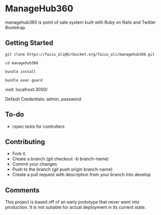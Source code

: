 # ManageHub360

managehub360 is point of sale system built with Ruby on Rails and Twitter Bootstrap.

## Getting Started

```
git clone https://faizu_ali@bitbucket.org/faizu_ali/managehub360.git
```

```
cd managehub360
```

```
bundle install
```

```
bundle exec guard
```

visit: localhost:3000/

Default Credentials: admin, password

## To-do

* rspec tests for controllers



## Contributing

* Fork it.
* Create a branch (git checkout -b branch-name)
* Commit your changes
* Push to the branch (git push origin branch-name)
* Create a pull request with description from your branch into develop


## Comments

This project is based off of an early prototype that never went into production. It is not suitable for actual deployment in its current state.